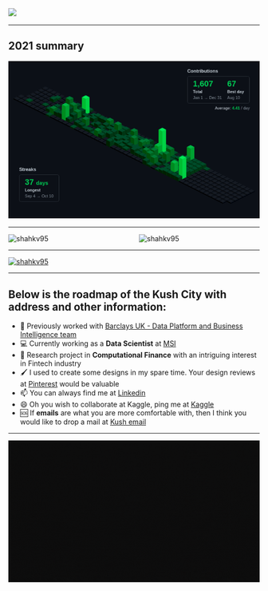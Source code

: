<img src="https://github.com/shahkv95/shahkv95/blob/master/images/Kush%20City%20for%20Github.gif">

<hr>

<h2>2021 summary</h2>

<img src = "https://github.com/shahkv95/shahkv95/blob/master/images/github_3d_contribution_graph.png">

<hr>
<div float="left">
<img src="https://github-readme-stats.vercel.app/api?username=shahkv95&show_icons=true&theme=github_dark&count_private=true" alt="shahkv95" width="48%" /> <img align="right" src="https://github-readme-streak-stats.herokuapp.com/?user=shahkv95&theme=dark" alt="shahkv95" width="48%" />
</div>
<hr>
<p> <a href="https://github.com/ryo-ma/github-profile-trophy"><img src="https://github-profile-trophy.vercel.app/?username=shahkv95&theme=darkhub&margin-w=15&no-bg=true&rank=S,SECRET,SSS,SS,AAA,AA,A,B" alt="shahkv95"/></a> </p>


<hr>
<h2> Below is the roadmap of the Kush City with address and other information: </h2>

- :handshake: Previously worked with <a href = "https://www.barclays.co.uk/">Barclays UK - Data Platform and Business Intelligence team</a>
- :computer: Currently working as a <b>Data Scientist</b> at <a href = "https://govimana.com/">MSI</a>
- 🔭 Research project in <b>Computational Finance</b> with an intriguing interest in Fintech industry <!-- - 👯 -->
- :paintbrush: I used to create some designs in my spare time. Your design reviews at <a href = "https://in.pinterest.com/kushshah253/port-f-o-l-i-o-pho-to-shop/">Pinterest</a>  would be valuable
- 📫 You can always find me at <a href="https://linkedin.com/in/kush-shah-5a771b169/" target="_blank">Linkedin</a>
- 😄 Oh you wish to collaborate at Kaggle, ping me at <a href="https://www.kaggle.com/kushshah95" target="_blank">Kaggle</a>
- 🆘 If <b>emails</b> are what you are more comfortable with, then I think you would like to drop a mail at <a href="mailto:kushlinkedin@gmail.com" target="_blank">Kush email</a>

<!--[![Top Langs](https://github-readme-stats.vercel.app/api/top-langs/?username=shahkv95&langs_count=8&theme=algolia)](https://github.com/anuraghazra/github-readme-stats) --> 

<hr>

<img src="https://github.com/shahkv95/shahkv95/blob/master/images/Thank_you_for_visiting_KushCity.gif">
